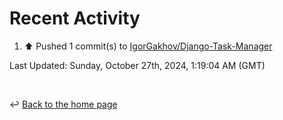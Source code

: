 # Recent Activity

<!--RECENT_ACTIVITY:start-->
1. ⬆️ Pushed 1 commit(s) to [IgorGakhov/Django-Task-Manager](https://github.com/IgorGakhov/Django-Task-Manager)<br>
<!--RECENT_ACTIVITY:end-->

<!--RECENT_ACTIVITY:last_update-->
Last Updated: Sunday, October 27th, 2024, 1:19:04 AM (GMT)
<!--RECENT_ACTIVITY:last_update_end-->

<br>

↩️ [Back to the home page](/README.md)
